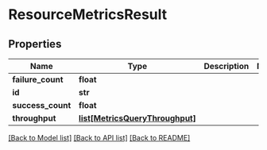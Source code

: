 # ResourceMetricsResult

## Properties
Name | Type | Description | Notes
------------ | ------------- | ------------- | -------------
**failure_count** | **float** |  | 
**id** | **str** |  | 
**success_count** | **float** |  | 
**throughput** | [**list[MetricsQueryThroughput]**](MetricsQueryThroughput.md) |  | 

[[Back to Model list]](../README.md#documentation-for-models) [[Back to API list]](../README.md#documentation-for-api-endpoints) [[Back to README]](../README.md)

